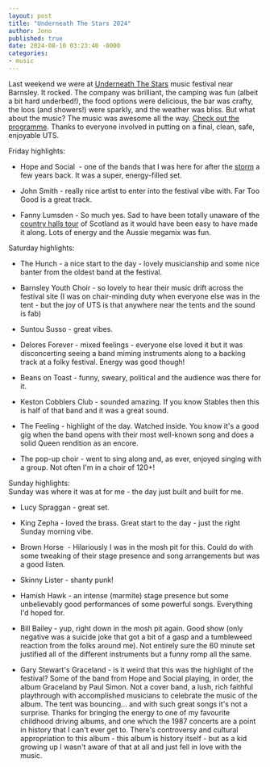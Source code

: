 ```yaml
---
layout: post
title: "Underneath The Stars 2024"
author: Jono
published: true
date: 2024-08-10 03:23:40 -0000
categories: 
- music
---
```

Last weekend we were at [Underneath The Stars](https://www.underneaththestarsfest.co.uk/) music festival near Barnsley. It rocked. The company was brilliant, the camping was fun (albeit a bit hard underbed!), the food options were delicious, the bar was crafty, the loos (and showers!) were sparkly, and the weather was bliss. But what about the music? The music was awesome all the way. [Check out the programme](https://issuu.com/uts-f/docs/uts_programme_2024). Thanks to everyone involved in putting on a final, clean, safe, enjoyable UTS.

Friday highlights:

-   Hope and Social  - one of the bands that I was here for after the [storm](https://x.com/ShyRetiringType/status/1309448856074170368) a few years back. It was a super, energy-filled set.

-   John Smith - really nice artist to enter into the festival vibe with. Far Too Good is a great track.

-   Fanny Lumsden - So much yes. Sad to have been totally unaware of the [country halls tour](https://www.youtube.com/watch?v=5gI2F7ZRhkY) of Scotland as it would have been easy to have made it along. Lots of energy and the Aussie megamix was fun.

Saturday highlights:

-   The Hunch - a nice start to the day - lovely musicianship and some nice banter from the oldest band at the festival.

-   Barnsley Youth Choir - so lovely to hear their music drift across the festival site (I was on chair-minding duty when everyone else was in the tent - but the joy of UTS is that anywhere near the tents and the sound is fab)

-   Suntou Susso - great vibes.

-   Delores Forever - mixed feelings - everyone else loved it but it was disconcerting seeing a band miming instruments along to a backing track at a folky festival. Energy was good though!

-   Beans on Toast - funny, sweary, political and the audience was there for it. 

-   Keston Cobblers Club - sounded amazing. If you know Stables then this is half of that band and it was a great sound. 

-   The Feeling - highlight of the day. Watched inside. You know it's a good gig when the band opens with their most well-known song and does a solid Queen rendition as an encore. 

-   The pop-up choir - went to sing along and, as ever, enjoyed singing with a group. Not often I'm in a choir of 120+!

Sunday highlights:\
Sunday was where it was at for me - the day just built and built for me.

-   Lucy Spraggan - great set. 

-   King Zepha - loved the brass. Great start to the day - just the right Sunday morning vibe.

-   Brown Horse  - Hilariously I was in the mosh pit for this. Could do with some tweaking of their stage presence and song arrangements but was a good listen. 

-   Skinny Lister - shanty punk!

-   Hamish Hawk - an intense (marmite) stage presence but some unbelievably good performances of some powerful songs. Everything I'd hoped for.

-   Bill Bailey - yup, right down in the mosh pit again. Good show (only negative was a suicide joke that got a bit of a gasp and a tumbleweed reaction from the folks around me). Not entirely sure the 60 minute set justified all of the different instruments but a funny romp all the same. 

-   Gary Stewart's Graceland - is it weird that this was the highlight of the festival? Some of the band from Hope and Social playing, in order, the album Graceland by Paul Simon. Not a cover band, a lush, rich faithful playthrough with accomplished musicians to celebrate the music of the album. The tent was bouncing... and with such great songs it's not a surprise. Thanks for bringing the energy to one of my favourite childhood driving albums, and one which the 1987 concerts are a point in history that I can't ever get to. There's controversy and cultural appropriation to this album - this album is history itself - but as a kid growing up I wasn't aware of that at all and just fell in love with the music.
